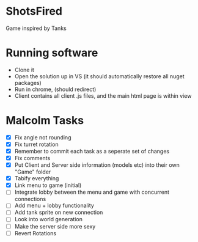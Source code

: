 # ShotsFired
Game inspired by Tanks

# Running software
- Clone it
- Open the solution up in VS (it should automatically restore all nuget packages)
- Run in chrome, (should redirect)
- Client contains all client .js files, and the main html page is within view


# Malcolm Tasks
- [x] Fix angle not rounding
- [x] Fix turret rotation
- [x] Remember to commit each task as a seperate set of changes
- [x] Fix comments
- [x] Put Client and Server side information (models etc) into their own "Game" folder
- [x] Tabify everything
- [x] Link menu to game (initial)
- [ ] Integrate lobby between the menu and game with concurrent connections
- [ ] Add menu + lobby functionality
- [ ] Add tank sprite on new connection
- [ ] Look into world generation
- [ ] Make the server side more sexy
- [ ] Revert Rotations
